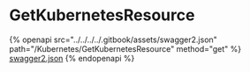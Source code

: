 # GetKubernetesResource

{% openapi src="../../../../.gitbook/assets/swagger2.json" path="/Kubernetes/GetKubernetesResource" method="get" %}
[swagger2.json](../../../../.gitbook/assets/swagger2.json)
{% endopenapi %}
